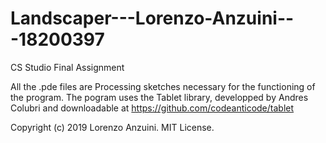 # Landscaper---Lorenzo-Anzuini---18200397
CS Studio Final Assignment

All the .pde files are Processing sketches necessary for the functioning of the program.
The pogram uses the Tablet library, developped by Andres Colubri and downloadable at https://github.com/codeanticode/tablet


Copyright (c) 2019 Lorenzo Anzuini. MIT License.
